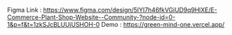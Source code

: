 Figma Link : https://www.figma.com/design/5IYI7h46fkVGiUD9q9HlXE/E-Commerce-Plant-Shop-Website--Community-?node-id=0-1&p=f&t=1zkSJcBLUUjUSHOH-0
Demo : https://green-mind-one.vercel.app/
